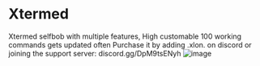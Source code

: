 # Xtermed
Xtermed selfbob with multiple features, 
  High customable
  100 working commands
  gets updated often
Purchase it by adding .xlon. on discord or joining the support server: discord.gg/DpM9tsENyh
![image](https://github.com/Alone-bat/Xtermed/assets/81104977/65e05443-5a7a-4927-b9b4-340ce071ca65)

